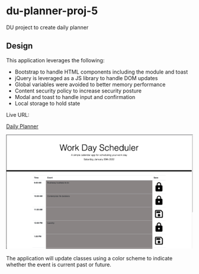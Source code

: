 # du-planner-proj-5

DU project to create daily planner 


## Design 

This application leverages the following:
- Bootstrap to handle HTML components including the module and toast
- jQuery is leveraged as a JS library to handle DOM updates
- Global variables were avoided to better memory performance 
- Content security policy to increase security posture 
- Modal and toast to handle input and confirmation
- Local storage to hold state 

Live URL:

[Daily Planner](https://anon123123123.github.io/du-planner-proj-5/)

![Application screen shot](./assets/images/screen.png)

The application will update classes using a color scheme to indicate whether the event is current past or future. 


